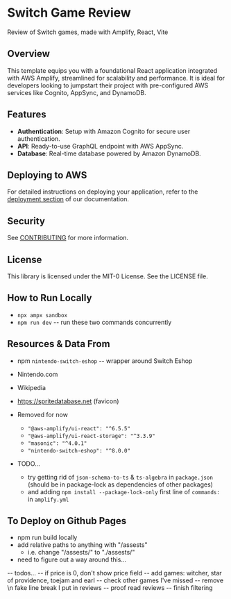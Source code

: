 # Switch Game Review

Review of Switch games, made with Amplify, React, Vite

## Overview

This template equips you with a foundational React application integrated with AWS Amplify, streamlined for scalability and performance. It is ideal for developers looking to jumpstart their project with pre-configured AWS services like Cognito, AppSync, and DynamoDB.

## Features

- **Authentication**: Setup with Amazon Cognito for secure user authentication.
- **API**: Ready-to-use GraphQL endpoint with AWS AppSync.
- **Database**: Real-time database powered by Amazon DynamoDB.

## Deploying to AWS

For detailed instructions on deploying your application, refer to the [deployment section](https://docs.amplify.aws/react/start/quickstart/#deploy-a-fullstack-app-to-aws) of our documentation.

## Security

See [CONTRIBUTING](CONTRIBUTING.md#security-issue-notifications) for more information.

## License

This library is licensed under the MIT-0 License. See the LICENSE file.

## How to Run Locally

- `npx ampx sandbox`
- `npm run dev` -- run these two commands concurrently

## Resources & Data From

- npm `nintendo-switch-eshop` -- wrapper around Switch Eshop
- Nintendo.com
- Wikipedia
- https://spritedatabase.net (favicon)

- Removed for now

  - `"@aws-amplify/ui-react": "^6.5.5"`
  - `"@aws-amplify/ui-react-storage": "^3.3.9"`
  - `"masonic": "^4.0.1"`
  - `"nintendo-switch-eshop": "^8.0.0"`

- TODO...
  - try getting rid of `json-schema-to-ts` & `ts-algebra` in `package.json` (should be in package-lock as dependencies of other packages)
  - and adding `npm install --package-lock-only` first line of `commands:` in `amplify.yml`

## To Deploy on Github Pages

- npm run build locally
- add relative paths to anything with "/assests"
  - i.e. change "/assests/" to "./assests/"
- need to figure out a way around this...

-- todos...
-- if price is 0, don't show price field
-- add games: witcher, star of providence, toejam and earl
-- check other games I've missed
-- remove \n fake line break I put in reviews
-- proof read reviews
-- finish filtering
